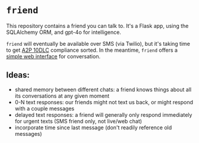 # `friend`

This repository contains a friend you can talk to. It's a Flask app, using the SQLAlchemy ORM, and gpt-4o for intelligence.

`friend` will eventually be available over SMS (via Twilio), but it's taking time to get [A2P 10DLC](https://help.twilio.com/articles/1260800720410) compliance sorted. In the meantime, `friend` offers a [simple web interface](https://friend.flatpickles.com) for conversation.

## Ideas:

- shared memory between different chats: a friend knows things about all its conversations at any given moment
- 0-N text responses: our friends might not text us back, or might respond with a couple messages
- delayed text responses: a friend will generally only respond immediately for urgent texts (SMS friend only, not live/web chat)
- incorporate time since last message (don't readily reference old messages)
